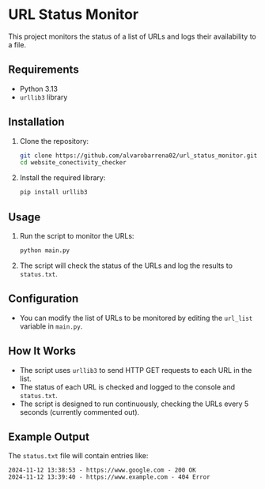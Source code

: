 # URL Status Monitor

This project monitors the status of a list of URLs and logs their availability to a file.

## Requirements

- Python 3.13
- `urllib3` library

## Installation

1. Clone the repository:
    ```sh
    git clone https://github.com/alvarobarrena02/url_status_monitor.git
    cd website_conectivity_checker
    ```

2. Install the required library:
    ```sh
    pip install urllib3
    ```

## Usage

1. Run the script to monitor the URLs:
    ```sh
    python main.py
    ```

2. The script will check the status of the URLs and log the results to `status.txt`.

## Configuration

- You can modify the list of URLs to be monitored by editing the `url_list` variable in `main.py`.

## How It Works

- The script uses `urllib3` to send HTTP GET requests to each URL in the list.
- The status of each URL is checked and logged to the console and `status.txt`.
- The script is designed to run continuously, checking the URLs every 5 seconds (currently commented out).

## Example Output

The `status.txt` file will contain entries like:
```
2024-11-12 13:38:53 - https://www.google.com - 200 OK
2024-11-12 13:39:40 - https://www.example.com - 404 Error
```